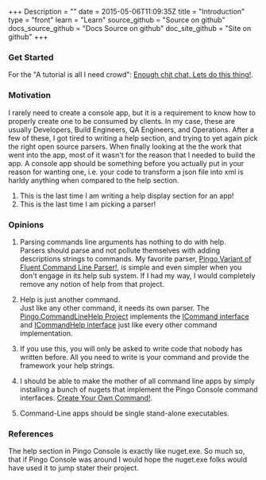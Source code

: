 +++
Description = ""
date = 2015-05-06T11:09:35Z
title = "Introduction"
type = "front"
learn = "Learn"
source_github = "Source on github"
docs_source_github = "Docs Source on github"
doc_site_github = "Site on github"
+++

### Get Started

For the "A tutorial is all I need crowd": [Enough chit chat, Lets do this thing!](docs/tutorial/jump-start/).  

### Motivation

I rarely need to create a console app, but it is a requirement to know how to properly create one to be consumed by clients.  In my case, these are usually Developers, Build Engineers, QA Engineers, and Operations.  After a few of these, I got tired to writing a help section, and trying to yet again pick the right open source parsers.  When finally looking at the the work that went into the app, most of it wasn't for the reason that I needed to build the app.  A console app should be something before you actually put in your reason for wanting one, i.e. your code to transform a json file into xml is harldy anything when compared to the help section.


1. This is the last time I am writing a help display section for an app!
2. This is the last time I am picking a parser!

### Opinions

1. Parsing commands line arguments has nothing to do with help.  
    Parsers should parse and not pollute themselves with adding descriptions strings to commands.  My favorite parser, [Pingo Variant of Fluent Command Line Parser!](https://github.com/ghstahl/fluent-command-line-parser), is simple and even simpler when you don't engage in its help sub system.  If I had my way, I would completely remove any notion of help from that project.

2. Help is just another command.  
    Just like any other command, it needs its own parser.  The [Pingo.CommandLineHelp Project](https://github.com/ghstahl/PingoConsole/tree/master/Pingo.CommandLineHelp) implements the [ICommand interface](https://github.com/ghstahl/PingoConsole/blob/master/Pingo.CommandLine/Contracts/Command/ICommand.cs) and [ICommandHelp interface](https://github.com/ghstahl/PingoConsole/blob/master/Pingo.CommandLine/Contracts/Help/ICommandHelp.cs) just like every other command implementation.
    
3. If you use this, you will only be asked to write code that nobody has written before.
    All you need to write is your command and provide the framework your help strings.  
    
4. I should be able to make the mother of all command line apps by simply installing a bunch of nugets that implement the Pingo Console command interfaces.
    [Create Your Own Command!](docs/tutorial/create-command-plugin/).
    
5. Command-Line apps should be single stand-alone executables.  


### References

The help section in Pingo Console is exactly like nuget.exe.  So much so, that if Pingo Console was around I would hope the nuget.exe folks would have used it to jump stater their project.
